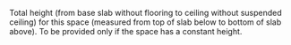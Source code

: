 ﻿Total height (from base slab without flooring to ceiling without suspended ceiling) for this space (measured from top of slab below to bottom of slab above). To be provided only if the space has a constant height.
